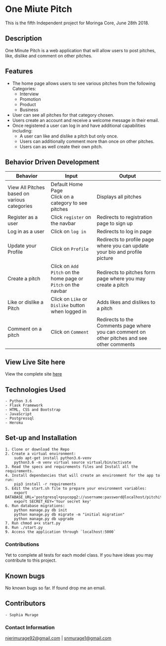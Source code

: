 # One Miute Pitch
This is the fifth Independent project for Moringa Core, June 28th 2018.

## Description

One Minute Pitch is a web application that will allow users to post pitches, like, dislike and comment on other pitches.

## Features
- The home page allows users to see various pitches from the following Categories:
    - Interview
    - Promotion
    - Product
    - Business
- User can see all pitches for that category chosen.
- Users create an account and receive a welcome message in their email.
- Once registered a user can log in and have additional capabilities including:
    - A user can like and dislike a pitch but only once.
    - Users can additionally comment more than once on other pitches.
    - Users can as well create their own pitch.

## Behavior Driven Development
| Behavior            | Input                         | Output                        |
| ------------------- | ----------------------------- | ----------------------------- |
| View All Pitches based on various categories | Default Home Page <br> Click on a category to see pitches | Displays all pitches |
| Register as a user | Click `register` on the navbar | Redirects to registration page to sign up |
| Log in as a user | Click on `log in` | Redirects to log in page |
| Update your Profile | Click on `Profile` | Redirects to profile page where you can update your bio and profile picture |
| Create a pitch | Click on `Add Pitch` on the home page or `Pitch` on the navbar | Redirects to pitches form page where you may create a pitch|
| Like or dislike a Pitch | Click on `Like` or `Dislike` button when logged in | Adds likes and dislikes to a pitch  |
| Comment on a pitch | Click on  `Comment`| Redirects to the Comments page where you can comment on other pitches and see other comments |


## View Live Site here
View the complete site [here](https://oneminpitch-sophia.herokuapp.com/)


## Technologies Used
    - Python 3.6
    - Flask Framework
    - HTML, CSS and Bootstrap
    - JavaScript
    - Postgressql
    - Heroku


## Set-up and Installation
    1. Clone or download the Repo
    2. Create a virtual environment:
        sudo apt-get install python3.6-venv
        python3.6 -m venv virtual source virtual/bin/activate
    3. Read the specs and requirements files and Install all the requirements.
    4. Install dependancies that will create an environment for the app to run:
        pip3 install -r requirements
    5. Edit the start.sh file to prepare your environment variables:
        export DATABASE_URL='postgresql+psycopg2://username:password@localhost/pitchit'
        export SECRET_KEY='Your secret key'
    6. Run database migrations:
        python manage.py db init
        python manage.py db migrate -m "initial migration"
        python manage.py db upgrade
    7. Run chmod a+x start.py
    8. Run ./start.py
    9. Access the application through `localhost:5000`

### Contributions
Yet to complete all tests for each model class. If you have ideas you may contribute to this project.

## Known bugs
No known bugs so far. If found drop me an email.


## Contributors
    - Sophia Murage

### Contact Information
njerimurage92@gmail.com | snmurage1@gmail.com

